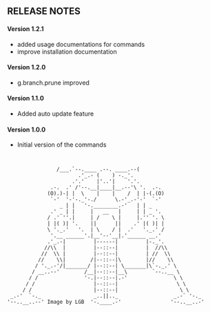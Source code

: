 ## RELEASE NOTES

#### Version 1.2.1
 * added usage documentations for commands
 * improve installation documentation

#### Version 1.2.0
 * g.branch.prune improved

#### Version 1.1.0
 * Added auto update feature

#### Version 1.0.0
 * Initial version of the commands

```


                /___.`--.____ .--. ____.--(
                       .'_.- (    ) -._'.
                     .'.'    |'..'|    '.'.
              .-.  .' /'--.__|____|__.--'\ '.  .-.
             (O).)-| |  \    |    |    /  | |-(.(O)
              `-'  '-'-._'-./      \.-'_.-'-'  `-'
                 _ | |   '-.________.-'   | | _
              .' _ | |     |   __   |     | | _ '.
             / .' ''.|     | /    \ |     |.'' '. \
             | |( )| '.    ||      ||    .' |( )| |
             \ '._.'   '.  | \    / |  .'   '._.' /
              '.__ ______'.|__'--'__|.'______ __.'
             .'_.-|         |------|         |-._'.
            //\\  |         |--::--|         |  //\\
           //  \\ |         |--::--|         | //  \\
          //    \\|        /|--::--|\        |//    \\
         / '._.-'/|_______/ |--::--| \_______|\`-._.' \
        / __..--'        /__|--::--|__\        `--..__ \
       / /               '-.|--::--|.-'               \ \
      / /                   |--::--|                   \ \
     / /                    |--::--|                    \ \
 _.-'  `-._                 _..||.._                  _.-` '-._
'--..__..--' Image by LGB  '-.____.-'                '--..__..-'

```
